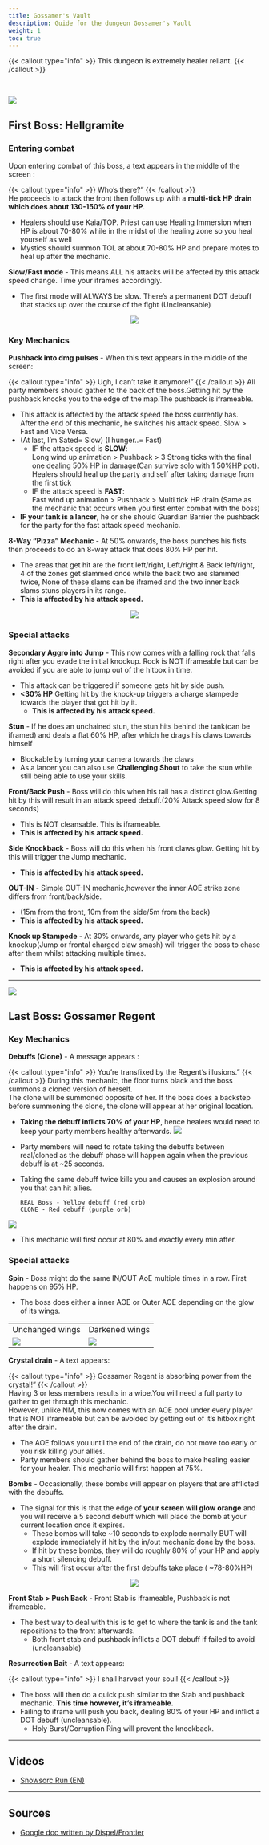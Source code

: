 ```yaml
---
title: Gossamer's Vault
description: Guide for the dungeon Gossamer's Vault
weight: 1
toc: true
---
```


{{< callout type="info" >}}
This dungeon is extremely healer reliant.
{{< /callout >}}

<br>

<div id="first-boss">

![](https://i.imgur.com/olksZE1.png)
## First Boss: Hellgramite
### Entering combat
Upon entering combat of this boss, a text appears in the middle of the screen :

{{< callout type="info" >}}
Who’s there?”
{{< /callout >}}     
He proceeds to attack the front then follows up with a **multi-tick HP drain which does about 130-150% of your HP**. 
* Healers should use Kaia/TOP. Priest can use Healing Immersion when HP is about 70-80% while in the midst of the healing zone so you heal yourself as well
* Mystics should summon TOL at about 70-80% HP and prepare motes to heal up after the mechanic.

**Slow/Fast mode** - This means ALL his attacks will be affected by this attack speed change. Time your iframes accordingly. 
* The first mode will ALWAYS be slow. There’s a permanent DOT debuff that stacks up over the course of the fight (Uncleansable)

<center>

![](https://i.imgur.com/d41b8Yi.png)

</center>

### Key Mechanics

**Pushback into dmg pulses** - When this text appears in the middle of the screen:

{{< callout type="info" >}}
Ugh, I can’t take it anymore!”
{{< /callout >}}
All party members should gather to the back of the boss.Getting hit by the pushback knocks you to the edge of the map.The pushback is iframeable. 
* This attack is affected by the attack speed the boss currently has. <br>
After the end of this mechanic, he switches his attack speed. Slow > Fast and Vice Versa. <br>
* (At last, I’m Sated= Slow) (I hunger..= Fast) 
  * IF the attack speed is **SLOW**: <br>
Long wind up animation > Pushback > 3 Strong ticks with the final one dealing 50% HP in damage(Can survive solo with 1 50%HP pot). <br>
Healers should heal up the party and self after taking damage from the first tick   
  * IF the attack speed is **FAST**: <br>
Fast wind up animation > Pushback > Multi tick HP drain (Same as the mechanic that occurs when you first enter combat with the boss)  
* **IF your tank is a lancer**, he or she should Guardian Barrier the pushback for the party for the fast attack speed mechanic.  

**8-Way “Pizza” Mechanic** - At 50% onwards, the boss punches his fists then proceeds to do an 8-way attack that does 80% HP per hit.
* The areas that get hit are the front left/right, Left/right & Back left/right, 4 of the zones get slammed once while the back two are slammed twice, None of these slams can be iframed and the two inner back slams stuns players in its range. 
* **This is affected by his attack speed.** 

<center>

![](https://i.imgur.com/7ZuV7fu.png)

</center>

### Special attacks

**Secondary Aggro into Jump** -  This now comes with a falling rock that falls right after you evade the initial knockup. Rock is NOT iframeable but can be avoided if you are able to jump out of the hitbox in time.
* This attack can be triggered if someone gets hit by side push.
* **<30% HP** Getting hit by the knock-up triggers a charge stampede towards the player that got hit by it.
  * **This is affected by his attack speed.**

**Stun** - If he does an unchained stun, the stun hits behind the tank(can be iframed) and deals a flat 60% HP, after which he drags his claws towards himself
* Blockable by turning your camera towards the claws
* As a lancer you can also use **Challenging Shout** to take the stun while still being able to use your skills.

**Front/Back Push** - Boss will do this when his tail has a distinct glow.Getting hit by this will result in an attack speed debuff.(20% Attack speed slow for 8 seconds) 
* This is NOT cleansable. This is iframeable. 
* **This is affected by his attack speed.** 

**Side Knockback** - Boss will do this when his front claws glow. Getting hit by this will trigger the Jump mechanic.
* **This is affected by his attack speed.** 

**OUT-IN** - Simple OUT-IN mechanic,however the inner AOE strike zone differs from front/back/side. 
* (15m from the front, 10m from the side/5m from the back) 
* **This is affected by his attack speed.** 

**Knock up Stampede** - At 30% onwards, any player who gets hit by a knockup(Jump or frontal charged claw smash) will trigger the boss to chase after them whilst attacking multiple times. 
* **This is affected by his attack speed.** 

</div>
<hr/>

<div id="last-boss">

![](https://i.imgur.com/FEHJ3qU.png)
## Last Boss: Gossamer Regent
### Key Mechanics

**Debuffs (Clone)** - A message appears : 

{{< callout type="info" >}}
You’re transfixed by the Regent’s illusions.”
{{< /callout >}}
During this mechanic, the floor turns black and the boss summons a cloned version of herself. <br>
The clone will be summoned opposite of her. If the boss does a backstep before summoning the clone, the clone will appear at her original location. <br>
* **Taking the debuff inflicts 70% of your HP**, hence healers would need to keep your party members healthy afterwards.
![](https://i.imgur.com/PNYl09R.png)
* Party members will need to rotate taking the debuffs between real/cloned as the debuff phase will happen again when the previous debuff is at ~25 seconds.
* Taking the same debuff twice kills you and causes an explosion around you that can hit allies.
  
      REAL Boss - Yellow debuff (red orb)
      CLONE - Red debuff (purple orb)

![](https://i.imgur.com/1vBqYdN.png)  
  
  * This mechanic will first occur at 80% and exactly every min after.

### Special attacks

**Spin** - Boss might do  the same IN/OUT AoE multiple times in a row. First happens on 95% HP.
  * The boss does either a inner AOE or Outer AOE depending on the glow of its wings. 

<center>
<table>
   <tbody>
      <tr>
         <td>Unchanged wings</td>
         <td>Darkened wings</td>
      </tr>
      <tr>
         <td><img src="https://i.imgur.com/tciPVbj.png"></td>
         <td><img src="https://i.imgur.com/SDXvsT3.png"></td>
      </tr>
   </tbody>
</table>
</center>

**Crystal drain** - A text appears:

{{< callout type="info" >}}
Gossamer Regent is absorbing power from the crystal!”
{{< /callout >}}     
Having 3 or less members results in a wipe.You will need a full party to gather to get through this mechanic. <br>
However, unlike NM, this now comes with an AOE pool under every player that is NOT iframeable but can be avoided by getting out of it’s hitbox right after the drain. <br>
* The AOE follows you until the end of the drain, do not move too early or you risk killing your allies. 
* Party members should gather behind the boss to make healing easier for your healer. This mechanic will first happen at 75%.     

**Bombs** - Occasionally, these bombs will appear on players that are afflicted with the debuffs.
* The signal for this is that the edge of **your screen will glow orange** and you will receive a 5 second debuff which will place the bomb at your current location once it expires. 
  * These bombs will take ~10 seconds to explode normally BUT will explode immediately if hit by the in/out mechanic done by the boss. 
  * If hit by these bombs, they will do roughly 80% of your HP and apply a short silencing debuff. 
  * This will first occur after the first debuffs take place ( ~78-80%HP)

<center>

![](https://i.imgur.com/SWMl1G8.png)

</center>

**Front Stab > Push Back** - Front Stab is iframeable, Pushback is not iframeable. 
* The best way to deal with this is to get to where the tank is and the tank repositions to the front afterwards.
  * Both front stab and pushback inflicts a DOT debuff if failed to avoid (uncleansable)
  
**Resurrection Bait** - A text appears:

{{< callout type="info" >}}
 I shall harvest your soul!
{{< /callout >}}

* The boss will then do a quick push similar to the Stab and pushback mechanic. **This time however, it’s iframeable.**
* Failing to iframe will push you back, dealing 80% of your HP and inflict a DOT debuff (uncleansable). 
  * Holy Burst/Corruption Ring will prevent the knockback. 

</div>
<hr/>

## Videos

* [Snowsorc Run (EN)](https://www.youtube.com/watch?v=WYqBh-H9asI)

<hr/>

## Sources

* [Google doc written by Dispel/Frontier](https://docs.google.com/document/d/1TIv5ILgegSicqm28WG692XUu4Lwxr4J8p1E2trkWrOo/edit#heading=h.a59lhbtwoa7m)
